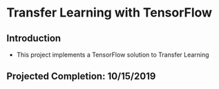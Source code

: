 # Transfer Learning with TensorFlow

## Introduction
* This project implements a TensorFlow solution to Transfer Learning

## Projected Completion: 10/15/2019
